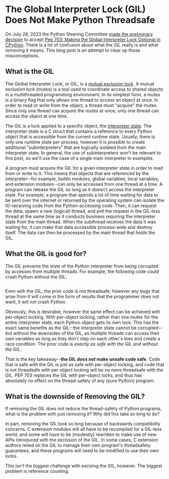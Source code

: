 # The Global Interpreter Lock (GIL) Does Not Make Python Threadsafe

On July 28, 2023 the Python Steering Committee [made the preliminary decision](https://discuss.python.org/t/a-steering-council-notice-about-pep-703-making-the-global-interpreter-lock-optional-in-cpython/30474)
to accept [Pep 703: Making the Global Interpreter Lock Optional in CPython](https://peps.python.org/pep-0703/). There is a lot of confusion about what the GIL really is and what removing it means.
This blog post is an attempt to clear up those misconceptions.

## What is the GIL

The Global Interpreter Lock, or GIL, is a [mutual exclusion lock](https://en.wikipedia.org/wiki/Lock_(computer_science)). A mutual exclusion lock (mutex) is a tool used to coordinate access to
shared objects in a multithreaded programming environment. In its simplest form, a mutex is a binary flag that only allows one thread to access an object at once. In order to read or write 
from the object, a thread must "acquire" the mutex. Since only one thread can acquire the mutex at once, only one thread can access the object at one time.

The GIL is a lock applied to a specific object, the [interpreter state](https://docs.python.org/3/c-api/init.html#c.PyInterpreterState). 
The interpreter state is a C struct that contains a reference to every Python object that is accessible from the current runtime state. Usually, there is only one runtime state per process,
however it is possible to create additional "subinterpreters" that are logically isolated from the main interpreter state. In general, the use of subinterpreters won't be relevant to this post,
so we'll use the case of a single main interpreter in examples.

A program must acquire the GIL for a given interpreter state in order to read from or write to it. This means that objects that are referenced by the interpreter--for example, builtin modules,
global variables, local variables, and extension modules--can only be accessed from one thread at a time. A program can release the GIL so long as it doesn't access the interpreter state.
For example, a program that spends a lot of time waiting for data to be sent over the internet or returned by the operating system can isolate the IO-receiving code from the Python-accessing code.
Then, it can request the data, spawn a new (logical) thread, and poll the request in the GIL-less thread at the same time as it conducts business requiring the interpreter state from the main thread.
When the subthread receives the data it was waiting for, it can make that data accessible process-wide and destroy itself. The data can then be processed by the main thread that holds the GIL.

## What the GIL is good for?
The GIL prevents the state of the Python interpreter from being corrupted by accesses from multiple threads. For example, the following code could crash Python without the GIL:
```python
```
Even with the GIL, the prior code is not threadsafe; however any bugs that arise from it will come in the form of results that the programmer does not want, it will not crash Python. 

Obviously, this is desirable, however the same effect can be achieved with per-object locking. With per-object locking, rather than one mutex for the entire interpreter state, each Python object
gets its own lock. This has the exact same benefits as the GIL--the interpreter state cannot be corrupted--but without the downsides of the GIL, as multiple threads can access their own variables
as long as they don't step on each other's toes and create a race condition. The prior code is *exactly as safe with the GIL and without the GIL*. 

That is the key takeaway--**the GIL *does not*
make unsafe code safe**. Code that is safe with the GIL is just as safe with per-object locking, and code that is not threadsafe with per object locking will be no more threadsafe with the GIL.
PEP 703 replaces the GIL with per-object locks, and thus has absolutely no effect on the thread-safety of any (pure Python) program.

## What is the downside of Removing the GIL?
If removing the GIL does not reduce the thread-safety of Python programs, what is the problem with just removing it? Why did this take so long to do?

In part, removing the GIL took so long because of backwards compatibility concerns. C extension modules will all have to be recompiled for a GIL-less world, and some will have to be
(modestly) rewritten to make use of new APIs introduced with the excission of the GIL. In some cases, C extension authors relied on the GIL to manage their own program's threadsafety
guarantees, and these programs will need to be modified to use their own locks.

This isn't the biggest challenge with excising the GIL, however. The biggest problem is reference counting. 
